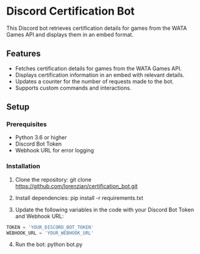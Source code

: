# Discord Certification Bot

This Discord bot retrieves certification details for games from the WATA Games API and displays them in an embed format.

## Features

- Fetches certification details for games from the WATA Games API.
- Displays certification information in an embed with relevant details.
- Updates a counter for the number of requests made to the bot.
- Supports custom commands and interactions.

## Setup

### Prerequisites

- Python 3.6 or higher
- Discord Bot Token
- Webhook URL for error logging

### Installation

1. Clone the repository:
git clone https://github.com/lorenzjan/certification_bot.git

2. Install dependencies:
pip install -r requirements.txt

3. Update the following variables in the code with your Discord Bot Token and Webhook URL:

```python
TOKEN = 'YOUR_DISCORD_BOT_TOKEN'
WEBHOOK_URL = 'YOUR_WEBHOOK_URL'
```

4. Run the bot:
python bot.py
